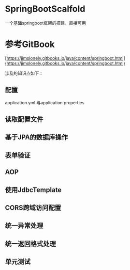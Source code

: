 # SpringBootScalfold
一个基础springboot框架的搭建，直接可用

# 参考GitBook

[https://jimolonely.gitbooks.io/java/content/springboot.html](https://jimolonely.gitbooks.io/java/content/springboot.html)

涉及的知识点如下：

## 配置
application.yml 与application.properties

## 读取配置文件

## 基于JPA的数据库操作

## 表单验证

## AOP

## 使用JdbcTemplate

## CORS跨域访问配置

## 统一异常处理

## 统一返回格式处理

## 单元测试